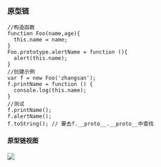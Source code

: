 ### 原型链

```
//构造函数
function Foo(name,age){
  this.name = name;
}
Foo.prototype.alertName = function (){
  alert(this.name);
}
//创建示例
var f = new Foo('zhangsan');
f.printName = function () {
  console.log(this.name);
}
//测试
f.printName();
f.alertName();
f.toString(); // 要去f.__proto__.__proto__中查找
```

#### 原型链视图

![](http://www.kejiganhuo.tech/wp-content/uploads/2017/06/屏幕快照-2017-06-29-上午9.00.57.png)

  


